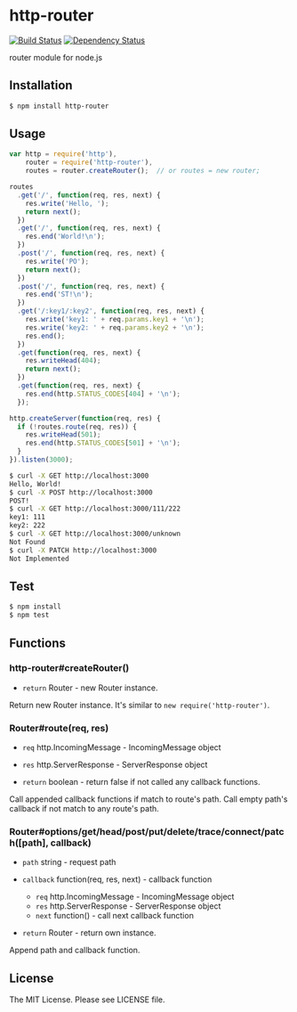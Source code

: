 # http-router

[![Build Status](https://travis-ci.org/sasaplus1/http-router.png)](https://travis-ci.org/sasaplus1/http-router)
[![Dependency Status](https://gemnasium.com/sasaplus1/http-router.png)](https://gemnasium.com/sasaplus1/http-router)

router module for node.js

## Installation

```sh
$ npm install http-router
```

## Usage

```js
var http = require('http'),
    router = require('http-router'),
    routes = router.createRouter();  // or routes = new router;

routes
  .get('/', function(req, res, next) {
    res.write('Hello, ');
    return next();
  })
  .get('/', function(req, res, next) {
    res.end('World!\n');
  })
  .post('/', function(req, res, next) {
    res.write('PO');
    return next();
  })
  .post('/', function(req, res, next) {
    res.end('ST!\n');
  })
  .get('/:key1/:key2', function(req, res, next) {
    res.write('key1: ' + req.params.key1 + '\n');
    res.write('key2: ' + req.params.key2 + '\n');
    res.end();
  })
  .get(function(req, res, next) {
    res.writeHead(404);
    return next();
  })
  .get(function(req, res, next) {
    res.end(http.STATUS_CODES[404] + '\n');
  });

http.createServer(function(req, res) {
  if (!routes.route(req, res)) {
    res.writeHead(501);
    res.end(http.STATUS_CODES[501] + '\n');
  }
}).listen(3000);
```

```sh
$ curl -X GET http://localhost:3000
Hello, World!
$ curl -X POST http://localhost:3000
POST!
$ curl -X GET http://localhost:3000/111/222
key1: 111
key2: 222
$ curl -X GET http://localhost:3000/unknown
Not Found
$ curl -X PATCH http://localhost:3000
Not Implemented
```

## Test

```sh
$ npm install
$ npm test
```

## Functions

### http-router#createRouter()

* `return` Router - new Router instance.

Return new Router instance. It's similar to `new require('http-router')`.

### Router#route(req, res)

* `req` http.IncomingMessage - IncomingMessage object
* `res` http.ServerResponse - ServerResponse object

* `return` boolean - return false if not called any callback functions.

Call appended callback functions if match to route's path.
Call empty path's callback if not match to any route's path.

### Router#options/get/head/post/put/delete/trace/connect/patch([path], callback)

* `path` string - request path
* `callback` function(req, res, next) - callback function
  * `req` http.IncomingMessage - IncomingMessage object
  * `res` http.ServerResponse - ServerResponse object
  * `next` function() - call next callback function

* `return` Router - return own instance.

Append path and callback function.

## License

The MIT License. Please see LICENSE file.
